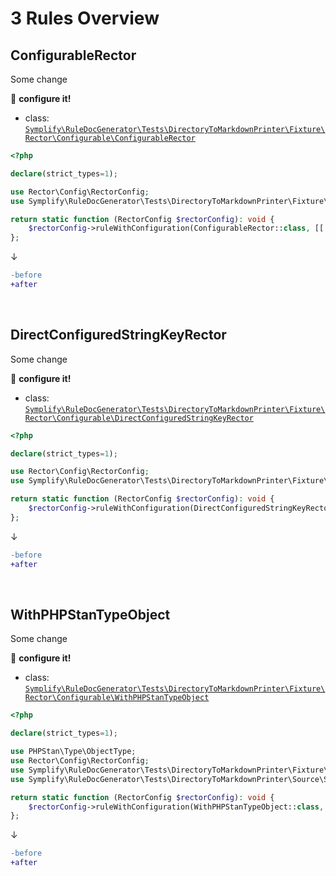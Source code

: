 # 3 Rules Overview

## ConfigurableRector

Some change

:wrench: **configure it!**

- class: [`Symplify\RuleDocGenerator\Tests\DirectoryToMarkdownPrinter\Fixture\Rector\Configurable\ConfigurableRector`](Fixture/Rector/Configurable/ConfigurableRector.php)

```php
<?php

declare(strict_types=1);

use Rector\Config\RectorConfig;
use Symplify\RuleDocGenerator\Tests\DirectoryToMarkdownPrinter\Fixture\Rector\Configurable\ConfigurableRector;

return static function (RectorConfig $rectorConfig): void {
    $rectorConfig->ruleWithConfiguration(ConfigurableRector::class, [['key' => 'value', 'second_key' => 'second_value']]);
};
```

↓

```diff
-before
+after
```

<br>

## DirectConfiguredStringKeyRector

Some change

:wrench: **configure it!**

- class: [`Symplify\RuleDocGenerator\Tests\DirectoryToMarkdownPrinter\Fixture\Rector\Configurable\DirectConfiguredStringKeyRector`](Fixture/Rector/Configurable/DirectConfiguredStringKeyRector.php)

```php
<?php

declare(strict_types=1);

use Rector\Config\RectorConfig;
use Symplify\RuleDocGenerator\Tests\DirectoryToMarkdownPrinter\Fixture\Rector\Configurable\DirectConfiguredStringKeyRector;

return static function (RectorConfig $rectorConfig): void {
    $rectorConfig->ruleWithConfiguration(DirectConfiguredStringKeyRector::class, ['view' => 'Laravel\Templating\render']);
};
```

↓

```diff
-before
+after
```

<br>

## WithPHPStanTypeObject

Some change

:wrench: **configure it!**

- class: [`Symplify\RuleDocGenerator\Tests\DirectoryToMarkdownPrinter\Fixture\Rector\Configurable\WithPHPStanTypeObject`](Fixture/Rector/Configurable/WithPHPStanTypeObject.php)

```php
<?php

declare(strict_types=1);

use PHPStan\Type\ObjectType;
use Rector\Config\RectorConfig;
use Symplify\RuleDocGenerator\Tests\DirectoryToMarkdownPrinter\Fixture\Rector\Configurable\WithPHPStanTypeObject;
use Symplify\RuleDocGenerator\Tests\DirectoryToMarkdownPrinter\Source\SomeValueObjectWrapper;

return static function (RectorConfig $rectorConfig): void {
    $rectorConfig->ruleWithConfiguration(WithPHPStanTypeObject::class, [new SomeValueObjectWrapper(new ObjectType('SomeObject'))]);
};
```

↓

```diff
-before
+after
```

<br>
